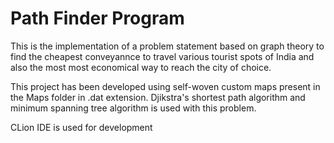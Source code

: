 # Path Finder Program
This is the implementation of a problem statement based on graph theory to find the cheapest conveyannce to travel various tourist spots of India and also the most most economical way to reach the city of choice. 

This project has been developed using self-woven custom maps present in the Maps folder in .dat extension. Djikstra's shortest path algorithm and minimum spanning tree algorithm is used with this problem. 

CLion IDE is used for development
